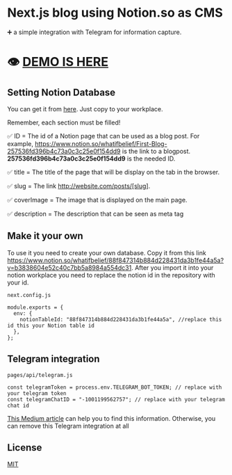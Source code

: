 # Next.js blog using Notion.so as CMS

➕ a simple integration with Telegram for information capture.


# 👁 [DEMO IS HERE](https://blog-next.4th-roommate.vercel.app/)

## Setting Notion Database

You can get it from [here](https://www.notion.so/whatifbelief/88f847314b884d228431da3b1fe44a5a?v=b3838604e52c40c7bb5a8984a554dc31). Just copy to your workplace.

Remember, each section must be filled!

✅ ID = The id of a Notion page that can be used as a blog post. For example, https://www.notion.so/whatifbelief/First-Blog-257536fd396b4c73a0c3c25e0f154dd9 is the link to a blogpost. **257536fd396b4c73a0c3c25e0f154dd9** is the needed ID.

✅ title = The title of the page that will be display on the tab in the browser.

✅ slug = The link http://website.com/posts/[slug].

✅ coverImage = The image that is displayed on the main page.

✅ description = The description that can be seen as meta tag

## Make it your own

To use it you need to create your own database. Copy it from this link https://www.notion.so/whatifbelief/88f847314b884d228431da3b1fe44a5a?v=b3838604e52c40c7bb5a8984a554dc31. After you import it into your notion workplace you need to replace the notion id in the repository with your id.

```
next.config.js

module.exports = {
  env: {
    notionTableId: "88f847314b884d228431da3b1fe44a5a", //replace this id this your Notion table id
  },
};

```

## Telegram integration

```
pages/api/telegram.js

const telegramToken = process.env.TELEGRAM_BOT_TOKEN; // replace with your telegram token
const telegramChatID = "-1001199562757"; // replace with your telegram chat id

```

[This Medium article](https://sean-bradley.medium.com/get-telegram-chat-id-80b575520659) can help you to find this information.
Otherwise, you can remove this Telegram integration at all

## License

[MIT](https://choosealicense.com/licenses/mit/)
